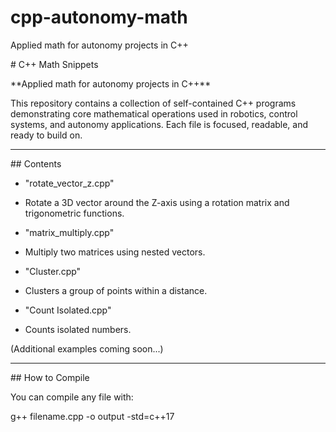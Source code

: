 # cpp-autonomy-math

Applied math for autonomy projects in C++


\# C++ Math Snippets


\*\*Applied math for autonomy projects in C++\*\*


This repository contains a collection of self-contained C++ programs demonstrating core mathematical operations used in robotics, control systems, and autonomy applications. Each file is focused, readable, and ready to build on.


---


\## Contents


* "rotate_vector_z.cpp"

 - Rotate a 3D vector around the Z-axis using a rotation matrix and trigonometric functions.


* "matrix_multiply.cpp"

 - Multiply two matrices using nested vectors.

* "Cluster.cpp"

 - Clusters a group of points within a distance. 

* "Count Isolated.cpp"
 - Counts isolated numbers.

(Additional examples coming soon...)


---


\##  How to Compile


You can compile any file with:

g++ filename.cpp -o output -std=c++17